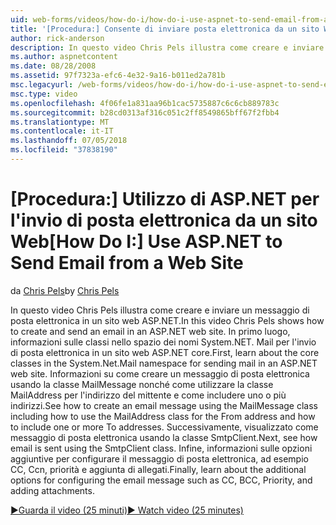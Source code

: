 ```yaml
---
uid: web-forms/videos/how-do-i/how-do-i-use-aspnet-to-send-email-from-a-web-site
title: '[Procedura:] Consente di inviare posta elettronica da un sito Web ASP.NET | Microsoft Docs'
author: rick-anderson
description: In questo video Chris Pels illustra come creare e inviare un messaggio di posta elettronica in un sito web ASP.NET. Scopri in primo luogo, le classi principali in f dello spazio dei nomi System.NET. Mail...
ms.author: aspnetcontent
ms.date: 08/28/2008
ms.assetid: 97f7323a-efc6-4e32-9a16-b011ed2a781b
msc.legacyurl: /web-forms/videos/how-do-i/how-do-i-use-aspnet-to-send-email-from-a-web-site
msc.type: video
ms.openlocfilehash: 4f06fe1a831aa96b1cac5735887c6c6cb889783c
ms.sourcegitcommit: b28cd0313af316c051c2ff8549865bff67f2fbb4
ms.translationtype: MT
ms.contentlocale: it-IT
ms.lasthandoff: 07/05/2018
ms.locfileid: "37838190"
---
```

<a name="how-do-i-use-aspnet-to-send-email-from-a-web-site"></a><span data-ttu-id="ef803-104">[Procedura:] Utilizzo di ASP.NET per l'invio di posta elettronica da un sito Web</span><span class="sxs-lookup"><span data-stu-id="ef803-104">[How Do I:] Use ASP.NET to Send Email from a Web Site</span></span>
====================
<span data-ttu-id="ef803-105">da [Chris Pels](https://twitter.com/chrispels)</span><span class="sxs-lookup"><span data-stu-id="ef803-105">by [Chris Pels](https://twitter.com/chrispels)</span></span>

<span data-ttu-id="ef803-106">In questo video Chris Pels illustra come creare e inviare un messaggio di posta elettronica in un sito web ASP.NET.</span><span class="sxs-lookup"><span data-stu-id="ef803-106">In this video Chris Pels shows how to create and send an email in an ASP.NET web site.</span></span> <span data-ttu-id="ef803-107">In primo luogo, informazioni sulle classi nello spazio dei nomi System.NET. Mail per l'invio di posta elettronica in un sito web ASP.NET core.</span><span class="sxs-lookup"><span data-stu-id="ef803-107">First, learn about the core classes in the System.Net.Mail namespace for sending mail in an ASP.NET web site.</span></span> <span data-ttu-id="ef803-108">Informazioni su come creare un messaggio di posta elettronica usando la classe MailMessage nonché come utilizzare la classe MailAddress per l'indirizzo del mittente e come includere uno o più indirizzi.</span><span class="sxs-lookup"><span data-stu-id="ef803-108">See how to create an email message using the MailMessage class including how to use the MailAddress class for the From address and how to include one or more To addresses.</span></span> <span data-ttu-id="ef803-109">Successivamente, visualizzato come messaggio di posta elettronica usando la classe SmtpClient.</span><span class="sxs-lookup"><span data-stu-id="ef803-109">Next, see how email is sent using the SmtpClient class.</span></span> <span data-ttu-id="ef803-110">Infine, informazioni sulle opzioni aggiuntive per configurare il messaggio di posta elettronica, ad esempio CC, Ccn, priorità e aggiunta di allegati.</span><span class="sxs-lookup"><span data-stu-id="ef803-110">Finally, learn about the additional options for configuring the email message such as CC, BCC, Priority, and adding attachments.</span></span>

[<span data-ttu-id="ef803-111">&#9654;Guarda il video (25 minuti)</span><span class="sxs-lookup"><span data-stu-id="ef803-111">&#9654; Watch video (25 minutes)</span></span>](https://channel9.msdn.com/Blogs/ASP-NET-Site-Videos/how-do-i-use-aspnet-to-send-email-from-a-web-site)
